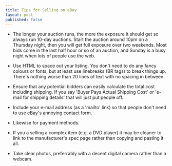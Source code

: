 ```yaml
---
title: Tips for Selling on eBay
layout: post
published: false
---
```

* The longer your auction runs, the more the exposure it should get so always run
10-day auctions. Start the auction around 10pm on a Thursday night, then you
will get full exposure over two weekends. Most bids come in the last half hour
or so of an auction, and Sunday is a busy night when lots of people use the web.

* Use HTML to space out your listing. You don't need to do any fancy colours or
fonts, but at least use linebreaks (BR tags) to break things up. There's nothing
worse than 20 lines of text with no spacing in between.

* Ensure that any potential bidders can easily calculate the total cost including
shipping. If you say 'Buyer Pays Actual Shipping Cost' or 'e-mail for shipping
details' that will just put people off.

* Include your e-mail address (as a 'mailto' link) so that people don't need to
use eBay's annoying contact form.

* Likewise for payment methods.

* If you a selling a complex item (e.g. a DVD player) it may be cleaner to link to
the manufacturer's spec page rather than copying and pasting it all.

* Take clear photos, preferrably with a decent digital camera rather than a
webcam.
